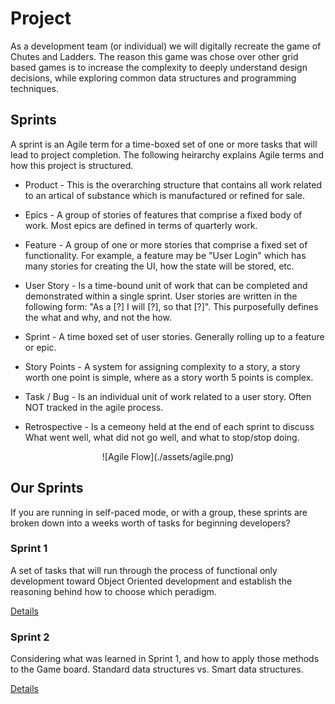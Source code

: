 # Project

As a development team (or individual) we will digitally recreate the game of Chutes and Ladders. The reason this game was chose over other grid based games is to increase the complexity to deeply understand design decisions, while exploring common data structures and programming techniques.

## Sprints

A sprint is an Agile term for a time-boxed set of one or more tasks that will lead to project completion. The following heirarchy explains Agile terms and how this project is structured.

* Product - This is the overarching structure that contains all work related to an artical of substance which is manufactured or refined for sale.

* Epics - A group of stories of features that comprise a fixed body of work. Most epics are defined in terms of quarterly work.

* Feature - A group of one or more stories that comprise a fixed set of functionality. For example, a feature may be "User Login" which has many stories for creating the UI, how the state will be stored, etc.

* User Story - Is a time-bound unit of work that can be completed and demonstrated within a single sprint. User stories are written in the following form: "As a [?] I will [?], so that [?]". This purposefully defines the what and why, and not the how.

* Sprint - A time boxed set of user stories. Generally rolling up to a feature or epic.

* Story Points - A system for assigning complexity to a story, a story worth one point is simple, where as a story worth 5 points is complex.

* Task / Bug - Is an individual unit of work related to a user story. Often NOT tracked in the agile process.

* Retrospective - Is a cemeony held at the end of each sprint to discuss What went well, what did not go well, and what to stop/stop doing.

<div align="center">
![Agile Flow](./assets/agile.png)
</div>

## Our Sprints

If you are running in self-paced mode, or with a group, these sprints are broken down into a weeks worth of tasks for beginning developers?

### Sprint 1 

A set of tasks that will run through the process of functional only development toward Object Oriented development and establish the reasoning behind how to choose which peradigm.

[Details](./sprint-01.md)

### Sprint 2

Considering what was learned in Sprint 1, and how to apply those methods to the Game board. Standard data structures vs. Smart data structures.

[Details](./sprint-02.md)